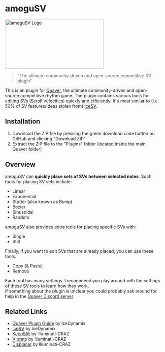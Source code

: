 # amoguSV
<img src="https://user-images.githubusercontent.com/53842237/126182216-381a7104-7814-4661-8f80-fcb3a5034398.png" alt="amoguSV Logo" width=320px height=160px>

> "The ultimate community-driven and open-source competitive SV plugin"

This is an plugin for [Quaver](https://github.com/Quaver), the ultimate community-driven and open-source competitive
rhythm game. The plugin contains various tools for editing SVs (Scroll Velocities) quickly and efficiently.
It's most similar to (i.e. 50% of SV features/ideas stolen from) [iceSV](https://github.com/IceDynamix/iceSV).

## Installation
1. Download the ZIP file by pressing the green download code button on GitHub and clicking "Download ZIP"
2. Extract the ZIP file to the "Plugins" folder (located inside the main Quaver folder)

## Overview
amoguSV can **quickly place sets of SVs between selected notes**. Such tools for placing SV sets include:
* Linear
* Exponential
* Stutter (also known as Bump)
* Bezier
* Sinusoidal
* Random

amoguSV also provides extra tools for placing specific SVs with:
* Single
* Still

Finally, if you want to edit SVs that are already placed, you can use these tools:
* Copy (& Paste)
* Remove

Each tool has many settings. I recommend you play around with the settings of these SV tools to learn how they work.  
If something about the plugin is unclear you could probably ask around for help in the [Quaver Discord server](https://discord.gg/quaver)

## Related Links
* [Quaver Plugin Guide](https://github.com/IceDynamix/QuaverPluginGuide/blob/master/quaver_plugin_guide.md) by IceDynamix
* [iceSV](https://github.com/IceDynamix/iceSV) by IceDynamix
* [KeepStill](https://github.com/Illuminati-CRAZ/KeepStill) by Illuminati-CRAZ
* [Vibrato](https://github.com/Illuminati-CRAZ/Vibrato) by Illuminati-CRAZ
* [Displacer](https://github.com/Illuminati-CRAZ/Displacer) by Illuminati-CRAZ
